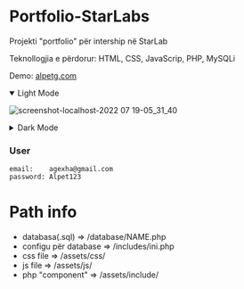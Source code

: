 # Portfolio-StarLabs

Projekti "portfolio" për intership në StarLab

Teknollogjia e përdorur: HTML, CSS, JavaScrip, PHP, MySQLi

Demo: [alpetg.com](http://portfolio.alpetg.com/)

<details open>
<summary>Light Mode</summary>

![screenshot-localhost-2022 07 19-05_31_40](https://user-images.githubusercontent.com/50520333/179659897-e6c6a943-d88c-41c2-a6ee-208648f49aff.png)

</details>

<details close>
<summary>Dark Mode</summary>

![screenshot-localhost-2022 07 19-05_32_19](https://user-images.githubusercontent.com/50520333/179659972-6f8ef02a-1842-47fa-9df6-29b30fafc092.png)


</details>

### User

```
email:    agexha@gmail.com
password: Alpet123
```

# Path info

 - databasa(.sql)       =>  /database/NAME.php
 - configu për database => /includes/ini.php
 - css file             => /assets/css/
 - js file              => /assets/js/
 - php "component"      => /assets/include/
 
 
